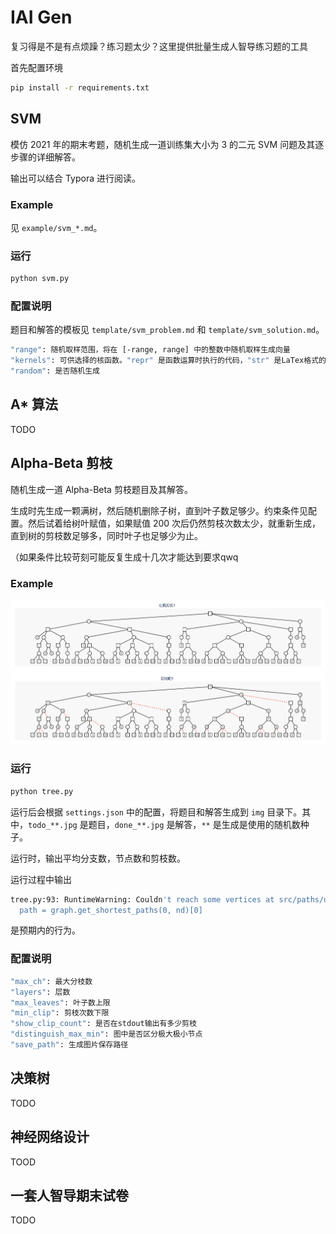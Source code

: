 # IAI Gen
复习得是不是有点烦躁？练习题太少？这里提供批量生成人智导练习题的工具


首先配置环境
```bash
pip install -r requirements.txt
```

## SVM

模仿 2021 年的期末考题，随机生成一道训练集大小为 3 的二元 SVM 问题及其逐步骤的详细解答。

输出可以结合 Typora 进行阅读。

### Example

见 `example/svm_*.md`。

### 运行
```bash
python svm.py
```

### 配置说明

题目和解答的模板见 `template/svm_problem.md` 和 `template/svm_solution.md`。

```bash
"range": 随机取样范围，将在 [-range, range] 中的整数中随机取样生成向量
"kernels": 可供选择的核函数。"repr" 是函数运算时执行的代码，"str" 是LaTex格式的函数表达
"random": 是否随机生成
```



## A* 算法

TODO

## Alpha-Beta 剪枝

随机生成一道 Alpha-Beta 剪枝题目及其解答。

生成时先生成一颗满树，然后随机删除子树，直到叶子数足够少。约束条件见配置。然后试着给树叶赋值，如果赋值 200 次后仍然剪枝次数太少，就重新生成，直到树的剪枝数足够多，同时叶子也足够少为止。

（如果条件比较苛刻可能反复生成十几次才能达到要求qwq

### Example
![todo](example/todo_1655050916.jpg)
![done](example/done_1655050916.jpg)

### 运行
```bash
python tree.py
```
运行后会根据 `settings.json` 中的配置，将题目和解答生成到 `img` 目录下。其中，`todo_**.jpg` 是题目，`done_**.jpg` 是解答，`**` 是生成是使用的随机数种子。

运行时，输出平均分支数，节点数和剪枝数。

运行过程中输出
```bash
tree.py:93: RuntimeWarning: Couldn't reach some vertices at src/paths/unweighted.c:368
  path = graph.get_shortest_paths(0, nd)[0]
```
是预期内的行为。

### 配置说明

```bash
"max_ch": 最大分枝数
"layers": 层数
"max_leaves": 叶子数上限
"min_clip": 剪枝次数下限
"show_clip_count": 是否在stdout输出有多少剪枝
"distinguish_max_min": 图中是否区分极大极小节点
"save_path": 生成图片保存路径
```

## 决策树

TODO

## 神经网络设计

TOOD

## 一套人智导期末试卷

TODO
